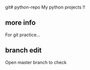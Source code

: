 git# python-repo
My python projects !!

## more info
For git practice...

## branch edit
Open master branch to check